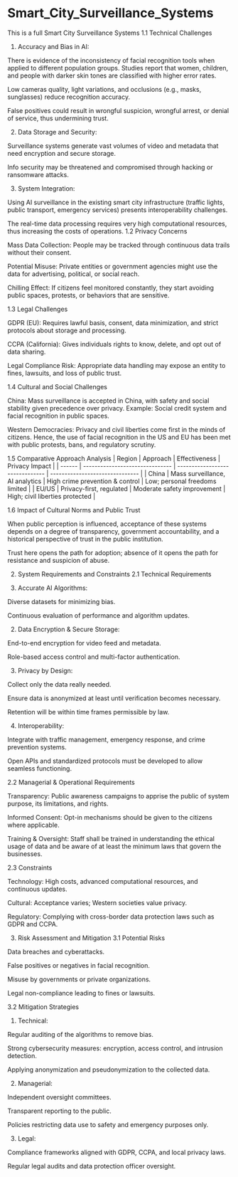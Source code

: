 # Smart_City_Surveillance_Systems
This is a full Smart City Surveillance Systems 
1.1 Technical Challenges

1. Accuracy and Bias in AI:

There is evidence of the inconsistency of facial recognition tools when applied to different population groups. Studies report that women, children, and people with darker skin tones are classified with higher error rates.

Low cameras quality, light variations, and occlusions (e.g., masks, sunglasses) reduce recognition accuracy.

False positives could result in wrongful suspicion, wrongful arrest, or denial of service, thus undermining trust.

2. Data Storage and Security:

Surveillance systems generate vast volumes of video and metadata that need encryption and secure storage.

Info security may be threatened and compromised through hacking or ransomware attacks.

3. System Integration:

Using AI surveillance in the existing smart city infrastructure (traffic lights, public transport, emergency services) presents interoperability challenges.

The real-time data processing requires very high computational resources, thus increasing the costs of operations.
1.2 Privacy Concerns

Mass Data Collection: People may be tracked through continuous data trails without their consent.

Potential Misuse: Private entities or government agencies might use the data for advertising, political, or social reach.

Chilling Effect: If citizens feel monitored constantly, they start avoiding public spaces, protests, or behaviors that are sensitive.

1.3 Legal Challenges

GDPR (EU): Requires lawful basis, consent, data minimization, and strict protocols about storage and processing.

CCPA (California): Gives individuals rights to know, delete, and opt out of data sharing.

Legal Compliance Risk: Appropriate data handling may expose an entity to fines, lawsuits, and loss of public trust.

1.4 Cultural and Social Challenges

China: Mass surveillance is accepted in China, with safety and social stability given precedence over privacy. Example: Social credit system and facial recognition in public spaces.

Western Democracies: Privacy and civil liberties come first in the minds of citizens. Hence, the use of facial recognition in the US and EU has been met with public protests, bans, and regulatory scrutiny. 

1.5 Comparative Approach Analysis
| Region | Approach                        | Effectiveness                   | Privacy Impact                  |
| ------ | ------------------------------- | ------------------------------- | ------------------------------- |
| China  | Mass surveillance, AI analytics | High crime prevention & control | Low; personal freedoms limited  |
| EU/US  | Privacy-first, regulated        | Moderate safety improvement     | High; civil liberties protected |

1.6 Impact of Cultural Norms and Public Trust

When public perception is influenced, acceptance of these systems depends on a degree of transparency, government accountability, and a historical perspective of trust in the public institution.

Trust here opens the path for adoption; absence of it opens the path for resistance and suspicion of abuse.


2. System Requirements and Constraints
2.1 Technical Requirements

1. Accurate AI Algorithms:

Diverse datasets for minimizing bias.

Continuous evaluation of performance and algorithm updates.

2. Data Encryption & Secure Storage:

End-to-end encryption for video feed and metadata.

Role-based access control and multi-factor authentication.

3. Privacy by Design:

Collect only the data really needed.

Ensure data is anonymized at least until verification becomes necessary.

Retention will be within time frames permissible by law.

4. Interoperability:

Integrate with traffic management, emergency response, and crime prevention systems.

Open APIs and standardized protocols must be developed to allow seamless functioning.

2.2 Managerial & Operational Requirements

Transparency: Public awareness campaigns to apprise the public of system purpose, its limitations, and rights.

Informed Consent: Opt-in mechanisms should be given to the citizens where applicable.

Training & Oversight: Staff shall be trained in understanding the ethical usage of data and be aware of at least the minimum laws that govern the businesses.

2.3 Constraints

Technology: High costs, advanced computational resources, and continuous updates.

Cultural: Acceptance varies; Western societies value privacy.

Regulatory: Complying with cross-border data protection laws such as GDPR and CCPA.


3. Risk Assessment and Mitigation
3.1 Potential Risks

Data breaches and cyberattacks.

False positives or negatives in facial recognition.

Misuse by governments or private organizations.

Legal non-compliance leading to fines or lawsuits.

3.2 Mitigation Strategies

1. Technical:

Regular auditing of the algorithms to remove bias.

Strong cybersecurity measures: encryption, access control, and intrusion detection.

Applying anonymization and pseudonymization to the collected data.

2. Managerial:

Independent oversight committees.

Transparent reporting to the public.

Policies restricting data use to safety and emergency purposes only.

3. Legal:

Compliance frameworks aligned with GDPR, CCPA, and local privacy laws.

Regular legal audits and data protection officer oversight.
